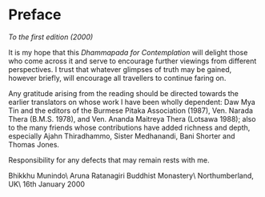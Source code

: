 Preface
=======

*To the first edition (2000)*

It is my hope that this *Dhammapada for Contemplation* will delight those
who come across it and serve to encourage further viewings from
different perspectives. I trust that whatever glimpses of truth may be
gained, however briefly, will encourage all travellers to continue
faring on.

Any gratitude arising from the reading should be directed towards the
earlier translators on whose work I have been wholly dependent: Daw Mya
Tin and the editors of the Burmese Pitaka Association (1987), Ven.
Narada Thera (B.M.S. 1978), and Ven. Ananda Maitreya Thera (Lotsawa
1988); also to the many friends whose contributions have added richness
and depth, especially Ajahn Thiradhammo, Sister Medhanandi, Bani Shorter
and Thomas Jones.

Responsibility for any defects that may remain rests with me.

Bhikkhu Munindo\\
Aruna Ratanagiri Buddhist Monastery\\
Northumberland, UK\\
16th January 2000

